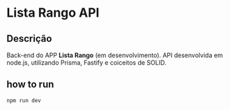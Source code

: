 # Lista Rango API
## Descrição
Back-end do APP **Lista Rango** (em desenvolvimento). API desenvolvida em node.js, utilizando Prisma, Fastify e coiceitos de SOLID.

## how to run

```
npm run dev
```
